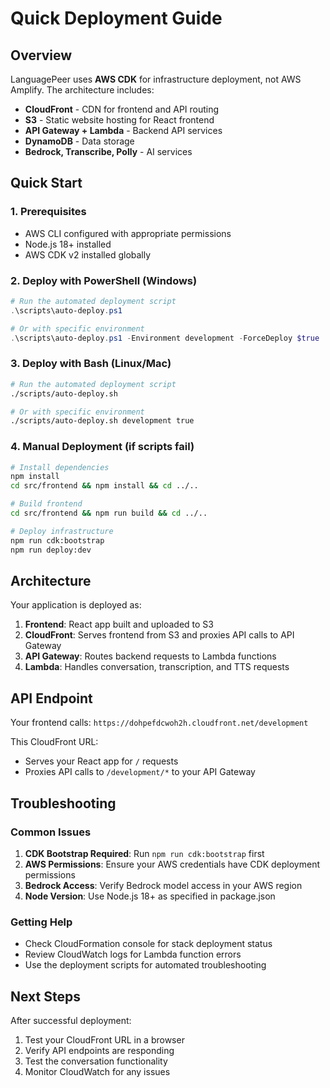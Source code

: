 # Quick Deployment Guide

## Overview

LanguagePeer uses **AWS CDK** for infrastructure deployment, not AWS Amplify. The architecture includes:

- **CloudFront** - CDN for frontend and API routing
- **S3** - Static website hosting for React frontend
- **API Gateway + Lambda** - Backend API services
- **DynamoDB** - Data storage
- **Bedrock, Transcribe, Polly** - AI services

## Quick Start

### 1. Prerequisites

- AWS CLI configured with appropriate permissions
- Node.js 18+ installed
- AWS CDK v2 installed globally

### 2. Deploy with PowerShell (Windows)

```powershell
# Run the automated deployment script
.\scripts\auto-deploy.ps1

# Or with specific environment
.\scripts\auto-deploy.ps1 -Environment development -ForceDeploy $true
```

### 3. Deploy with Bash (Linux/Mac)

```bash
# Run the automated deployment script
./scripts/auto-deploy.sh

# Or with specific environment
./scripts/auto-deploy.sh development true
```

### 4. Manual Deployment (if scripts fail)

```bash
# Install dependencies
npm install
cd src/frontend && npm install && cd ../..

# Build frontend
cd src/frontend && npm run build && cd ../..

# Deploy infrastructure
npm run cdk:bootstrap
npm run deploy:dev
```

## Architecture

Your application is deployed as:

1. **Frontend**: React app built and uploaded to S3
2. **CloudFront**: Serves frontend from S3 and proxies API calls to API Gateway
3. **API Gateway**: Routes backend requests to Lambda functions
4. **Lambda**: Handles conversation, transcription, and TTS requests

## API Endpoint

Your frontend calls: `https://dohpefdcwoh2h.cloudfront.net/development`

This CloudFront URL:
- Serves your React app for `/` requests
- Proxies API calls to `/development/*` to your API Gateway

## Troubleshooting

### Common Issues

1. **CDK Bootstrap Required**: Run `npm run cdk:bootstrap` first
2. **AWS Permissions**: Ensure your AWS credentials have CDK deployment permissions
3. **Bedrock Access**: Verify Bedrock model access in your AWS region
4. **Node Version**: Use Node.js 18+ as specified in package.json

### Getting Help

- Check CloudFormation console for stack deployment status
- Review CloudWatch logs for Lambda function errors
- Use the deployment scripts for automated troubleshooting

## Next Steps

After successful deployment:
1. Test your CloudFront URL in a browser
2. Verify API endpoints are responding
3. Test the conversation functionality
4. Monitor CloudWatch for any issues
